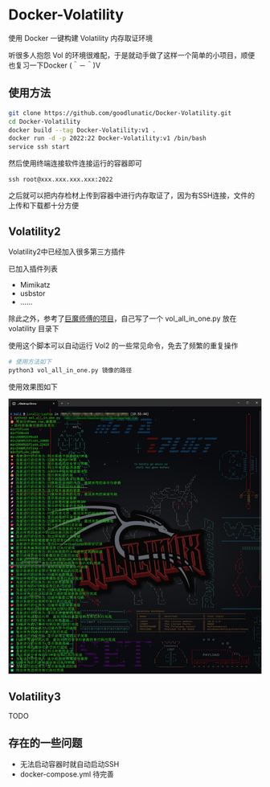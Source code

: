 # Docker-Volatility
使用 Docker 一键构建 Volatility 内存取证环境

听很多人抱怨 Vol 的环境很难配，于是就动手做了这样一个简单的小项目，顺便也复习一下Docker (＾－＾)V

## 使用方法

```bash
git clone https://github.com/goodlunatic/Docker-Volatility.git
cd Docker-Volatility
docker build --tag Docker-Volatility:v1 .
docker run -d -p 2022:22 Docker-Volatility:v1 /bin/bash
service ssh start
```

然后使用终端连接软件连接运行的容器即可

```
ssh root@xxx.xxx.xxx.xxx:2022
```

之后就可以把内存检材上传到容器中进行内存取证了，因为有SSH连接，文件的上传和下载都十分方便

## Volatility2

Volatility2中已经加入很多第三方插件

已加入插件列表

- Mimikatz
- usbstor
- ......

除此之外，参考了[巨魔师傅的项目](https://github.com/Randark-JMT/memory-image-auto-analyzer)，自己写了一个 vol_all_in_one.py 放在 volatility 目录下

使用这个脚本可以自动运行 Vol2 的一些常见命令，免去了频繁的重复操作

```bash
# 使用方法如下
python3 vol_all_in_one.py 镜像的路径
```

使用效果图如下

![img0](README.assets/img0.jpg)

## Volatility3

TODO

## 存在的一些问题

- 无法启动容器时就自动启动SSH
- docker-compose.yml 待完善